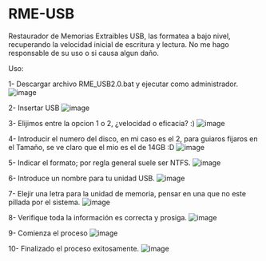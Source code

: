 # RME-USB
Restaurador de Memorias Extraibles USB, las formatea a bajo nivel, recuperando la velocidad inicial de escritura y lectura.
No me hago responsable de su uso o si causa algun daño.

Uso:

1- Descargar archivo RME_USB2.0.bat y ejecutar como administrador.
![image](https://github.com/user-attachments/assets/f9fd604e-3dbe-47a0-8de7-333420f013a8)

2- Insertar USB
![image](https://github.com/user-attachments/assets/ae5a988c-3e76-49bb-9944-2e945cdf5730)

3- Elijimos entre la opcion 1 o 2, ¿velocidad o eficacia? :)
![image](https://github.com/user-attachments/assets/49683c84-ebfe-4aa2-8a25-5a435160097b)

4- Introducir el numero del disco, en mi caso es el 2, para guiaros fijaros en el Tamaño, se ve claro que el mio es el de 14GB :D
![image](https://github.com/user-attachments/assets/916beb62-4bc0-48a2-bd13-efd43ad4f429)

5- Indicar el formato; por regla general suele ser NTFS. 
![image](https://github.com/user-attachments/assets/7397c0e2-0172-41eb-9cf8-02564a60d919)

6- Introduce un nombre para tu unidad USB.
![image](https://github.com/user-attachments/assets/47a61bfa-dc29-4662-9288-6377000a5391)

7- Elejir una letra para la unidad de memoria, pensar en una que no este pillada por el sistema.
![image](https://github.com/user-attachments/assets/12988afe-08d1-48fc-9de5-4abb8f6eab93)

8- Verifique toda la información es correcta y prosiga.
![image](https://github.com/user-attachments/assets/d687f2e0-94fc-4530-bc88-e967a588797c)

9- Comienza el proceso
![image](https://github.com/user-attachments/assets/10857b1d-a8dc-4dce-837e-4340613af839)

10- Finalizado el proceso exitosamente. 
![image](https://github.com/user-attachments/assets/fc4014a9-6398-4411-b49b-feee28da4efd)
